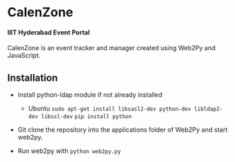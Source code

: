 # CalenZone
#### IIIT Hyderabad Event Portal

CalenZone is an event tracker and manager created using Web2Py and JavaScript.

## Installation

- Install python-ldap module if not already installed 
    - Ubuntu
    `sudo apt-get install libsasl2-dev python-dev libldap2-dev libssl-dev`
    `pip install python`
    
- Git clone the repository into the applications folder of Web2Py and start web2py.

- Run web2py with `python web2py.py`

